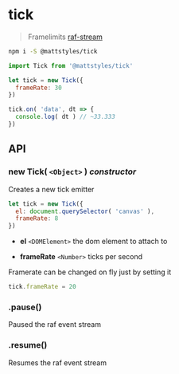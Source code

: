 # tick

> Framelimits [raf-stream](https://github.com/CMTegner/raf-stream)

```sh
npm i -S @mattstyles/tick
```

```js
import Tick from '@mattstyles/tick'

let tick = new Tick({
  frameRate: 30
})

tick.on( 'data', dt => {
  console.log( dt ) // ~33.333
})
```

## API

### new Tick( `<Object>` ) _constructor_

Creates a new tick emitter

```js
let tick = new Tick({
  el: document.querySelector( 'canvas' ),
  frameRate: 8
})
```

* __el__ `<DOMElement>` the dom element to attach to

* __frameRate__ `<Number>` ticks per second

Framerate can be changed on fly just by setting it

```js
tick.frameRate = 20
```

### .pause()

Paused the raf event stream

### .resume()

Resumes the raf event stream
